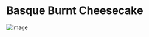 # Basque Burnt Cheesecake 

![image](https://user-images.githubusercontent.com/50277379/138750927-9cf33bd5-1de8-4875-bdd7-5f6047c133f1.png)
